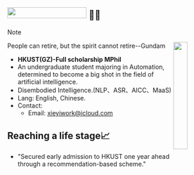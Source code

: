  ## <img width="180" height="25" src="https://glitch-art.vercel.app/api/simple?word=Hi%20I'm%20Shine&font=Doto" /> 🖖🏻

> [!NOTE]
> People can retire, but the spirit cannot retire--Gundam
> <img src="https://blog.246612.xyz/content/2025/06/gundam-arts.gif" width="25%" align="right">

- **HKUST(GZ)-Full scholarship MPhil**
- An undergraduate student majoring in Automation​, determined to become a big shot in the field of artificial intelligence.
- Disembodied Intelligence.(NLP、ASR、AICC、MaaS)
- Lang: English, Chinese.
- Contact:
	- Email: [xieyiwork@icloud.com](mailto:xieyiwork@icloud.com)

## **Reaching a life stage**📈
- ​"Secured early admission to HKUST one year ahead through a recommendation-based scheme."​
